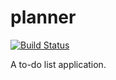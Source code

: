 # planner
[![Build Status][badge-build]](https://travis-ci.org/solus-impar/planner)

A to-do list application.

[badge-build]: https://travis-ci.org/solus-impar/planner.png
